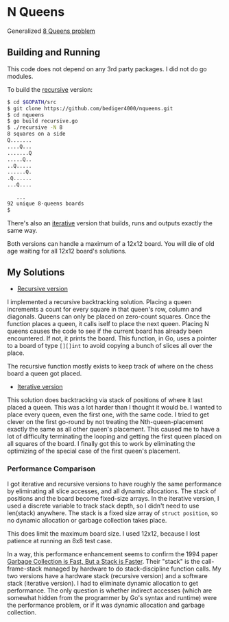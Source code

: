 # N Queens

Generalized [8 Queens problem](https://en.wikipedia.org/wiki/Eight_queens_puzzle)

## Building and Running

This code does not depend on any 3rd party packages.
I did not do go modules.

To build the [recursive](recursive.go) version:

```sh
$ cd $GOPATH/src
$ git clone https://github.com/bediger4000/nqueens.git
$ cd nqueens
$ go build recursive.go
$ ./recursive -N 8
8 squares on a side
Q.......
....Q...
.......Q
.....Q..
..Q.....
......Q.
.Q......
...Q....

   ...
92 unique 8-queens boards
$
```

There's also an [iterative](iterative.go) version that builds,
runs and outputs exactly the same way.

Both versions can handle a maximum of a 12x12 board.
You will die of old age waiting for all 12x12 board's solutions.

## My Solutions

* [Recursive version](recursive.go)

I implemented a recursive backtracking solution.
Placing a queen increments a count for every square in
that queen's row, column and diagonals.
Queens can only be placed on zero-count squares.
Once the function places a queen,
it calls iself to place the next queen.
Placing N queens causes the code to see if the current
board has already been encountered.
If not, it prints the board.
This function, in Go, uses a pointer to a board of type `[][]int`
to avoid copying a bunch of slices all over the place.

The recursive function mostly exists to keep track of where
on the chess board a queen got placed.

* [Iterative version](iterative.go)

This solution does backtracking via stack of positions
of where it last placed a queen.
This was a lot harder than I thought it would be.
I wanted to place every queen, even the first one,
with the same code.
I tried to get clever on the first go-round by 
not treating the Nth-queen-placement exactly the same
as all other queen's placement.
This caused me to have a lot of difficulty terminating
the looping and getting the first queen placed on all squares of the board.
I finally got this to work by eliminating the optimizing of the special
case of the first queen's placement.

### Performance Comparison

I got iterative and recursive versions to have
roughly the same performance by eliminating all slice accesses,
and all dynamic allocations.
The stack of positions and the board become fixed-size arrays.
In the iterative version,
I used a discrete variable to track stack depth,
so I didn't need to use len(stack) anywhere.
The stack is a fixed size array of `struct position`, so no dynamic allocation
or garbage collection takes place.

This does limit the maximum board size.
I used 12x12, because I lost patience at running an 8x8 test case.

In a way, this performance enhancement seems to confirm the
1994 paper [Garbage Collection is Fast, But a Stack is Faster](http://dspace.mit.edu/handle/1721.1/6622).
Their "stack" is the call-frame-stack managed by hardware to
do stack-discipline function calls.
My two versions have a hardware stack (recursive version)
and a software stack (iterative version).
I had to eliminate dynamic allocation to get performance.
The only question is whether indirect accesses
(which are somewhat hidden from the programmer by Go's syntax
and runtime) were the performance problem,
or if it was dynamic allocation and garbage collection.
